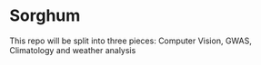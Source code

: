 # Sorghum
This repo will be split into three pieces: Computer Vision, GWAS, Climatology and weather analysis
